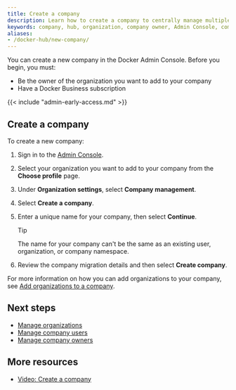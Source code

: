 ```yaml
---
title: Create a company
description: Learn how to create a company to centrally manage multiple organizations.
keywords: company, hub, organization, company owner, Admin Console, company management
aliases:
- /docker-hub/new-company/
---
```


You can create a new company in the Docker Admin Console. Before you begin, you must:
- Be the owner of the organization you want to add to your company
- Have a Docker Business subscription

{{< include "admin-early-access.md" >}}

## Create a company

To create a new company:

1. Sign in to the [Admin Console](https://app.docker.com/admin).
2. Select your organization you want to add to your company from the **Choose profile** page.
3. Under **Organization settings**, select **Company management**.
4. Select **Create a company**.
5. Enter a unique name for your company, then select **Continue**.

    > [!TIP]
    >
    > The name for your company can't be the same as an existing user, organization, or company namespace.

6. Review the company migration details and then select **Create company**.

For more information on how you can add organizations to your company, see [Add organizations to a company](./organizations.md#add-organizations-to-a-company).


## Next steps

- [Manage organizations](./organizations.md)
- [Manage company users](./users.md)
- [Manage company owners](./owners.md)

## More resources

- [Video: Create a company](https://youtu.be/XZ5_i6qiKho?feature=shared&t=359)
